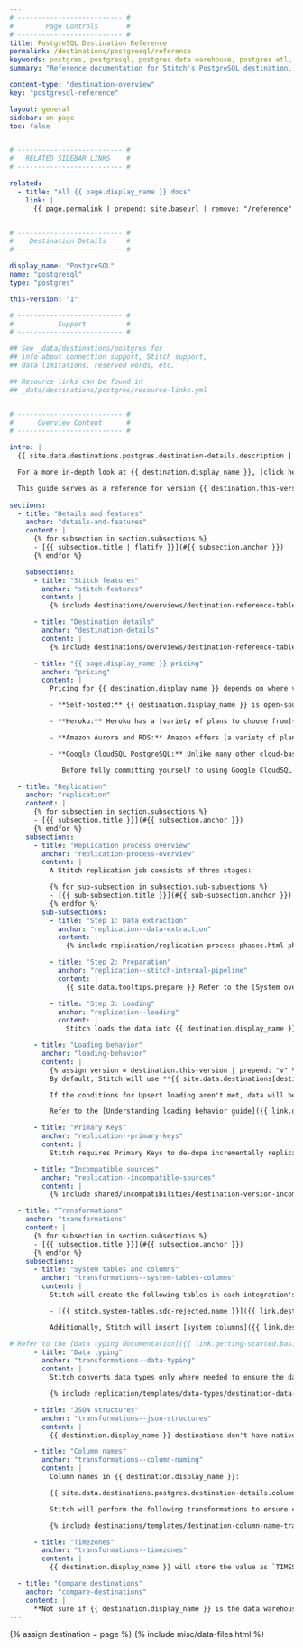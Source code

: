 ```yaml
---
# -------------------------- #
#        Page Controls       #
# -------------------------- #
title: PostgreSQL Destination Reference
permalink: /destinations/postgresql/reference
keywords: postgres, postgresql, postgres data warehouse, postgres etl, etl to postgres, postgresql data warehouse, etl to postgresql
summary: "Reference documentation for Stitch's PostgreSQL destination, including info about Stitch features, replication, and transformations."

content-type: "destination-overview"
key: "postgresql-reference"

layout: general
sidebar: on-page
toc: false


# -------------------------- #
#   RELATED SIDEBAR LINKS    #
# -------------------------- #

related:
  - title: "All {{ page.display_name }} docs"
    link: |
      {{ page.permalink | prepend: site.baseurl | remove: "/reference" }}


# -------------------------- #
#    Destination Details     #
# -------------------------- #

display_name: "PostgreSQL"
name: "postgresql"
type: "postgres"

this-version: "1"

# -------------------------- #
#           Support          #
# -------------------------- #

## See _data/destinations/postgres for
## info about connection support, Stitch support,
## data limitations, reserved words, etc.

## Resource links can be found in 
## _data/destinations/postgres/resource-links.yml


# -------------------------- #
#      Overview Content      #
# -------------------------- #

intro: |
  {{ site.data.destinations.postgres.destination-details.description | flatify }}

  For a more in-depth look at {{ destination.display_name }}, [click here]({{ site.data.destinations.postgres.resource-links.main-site }}){:target="new"}.

  This guide serves as a reference for version {{ destination.this-version }} of Stitch's {{ destination.display_name }} destination.
  
sections:
  - title: "Details and features"
    anchor: "details-and-features"
    content: |
      {% for subsection in section.subsections %}
      - [{{ subsection.title | flatify }}](#{{ subsection.anchor }})
      {% endfor %}

    subsections:
      - title: "Stitch features"
        anchor: "stitch-features"
        content: |
          {% include destinations/overviews/destination-reference-table.html category="stitch-details" %}

      - title: "Destination details"
        anchor: "destination-details"
        content: |
          {% include destinations/overviews/destination-reference-table.html category="destination-details" %}

      - title: "{{ page.display_name }} pricing"
        anchor: "pricing"
        content: |
          Pricing for {{ destination.display_name }} depends on where your instance is hosted.

          - **Self-hosted:** {{ destination.display_name }} is open-source, meaning you don't need to pay an upfront cost to obtain the necessary software. You may, however, have hosting and maintenance costs associated with the server housing the instance. You may have to do a little bit of internal number crunching to figure out these potential costs. 

          - **Heroku:** Heroku has a [variety of plans to choose from](https://www.heroku.com/pricing), and [a guide to help you select the right plan](https://devcenter.heroku.com/articles/heroku-postgres-plans){:target="new"} for you or your company.

          - **Amazon Aurora and RDS:** Amazon offers [a variety of plans](https://aws.amazon.com/rds/postgresql/pricing/) for both on-demand instances and Multi-AZ Deployment. To get an estimate of what your monthly bill might look like, check out their [monthly calculator]({{ site.data.destinations.postgres.resource-links.aws-calculator }}){:target="new"}.

          - **Google CloudSQL PostgreSQL:** Unlike many other cloud-based data warehouse solutions, [Google's pricing model]({{ site.data.destinations.postgres.resource-links.cloudsql-pricing }}){:target="new"} is based on **usage** and not a fixed-rate. This means that your bill can vary over time. 

             Before fully committing yourself to using Google CloudSQL PostgreSQL as your data warehouse, we recommend familiarizing yourself with Google's pricing model and [using their pricing calculator to estimate your potential costs]({{ site.data.destinations.postgres.resource-links.price-calculator }}){:target="new"}.

  - title: "Replication"
    anchor: "replication"
    content: |
      {% for subsection in section.subsections %}
      - [{{ subsection.title }}](#{{ subsection.anchor }})
      {% endfor %}
    subsections:
      - title: "Replication process overview"
        anchor: "replication-process-overview"
        content: |
          A Stitch replication job consists of three stages:

          {% for sub-subsection in subsection.sub-subsections %}
          - [{{ sub-subsection.title }}](#{{ sub-subsection.anchor }})
          {% endfor %}
        sub-subsections:
          - title: "Step 1: Data extraction"
            anchor: "replication--data-extraction"
            content: |
              {% include replication/replication-process-phases.html phase="data-extraction" %}

          - title: "Step 2: Preparation"
            anchor: "replication--stitch-internal-pipeline"
            content: |
              {{ site.data.tooltips.prepare }} Refer to the [System overview guide]({{ link.getting-started.basic-concepts | prepend: site.baseurl | append: "#system-architecture--preparing" }}) for a more detailed explanation of the Preparation phase.

          - title: "Step 3: Loading"
            anchor: "replication--loading"
            content: |
              Stitch loads the data into {{ destination.display_name }}.

      - title: "Loading behavior"
        anchor: "loading-behavior"
        content: |
          {% assign version = destination.this-version | prepend: "v" %} 
          By default, Stitch will use **{{ site.data.destinations[destination.type][version]replication.default-loading-behavior }} loading** when loading data into {{ destination.display_name }}.

          If the conditions for Upsert loading aren't met, data will be loaded using Append-Only loading.

          Refer to the [Understanding loading behavior guide]({{ link.destinations.storage.loading-behavior | prepend: site.baseurl }}) for more info and examples.

      - title: "Primary Keys"
        anchor: "replication--primary-keys"
        content: |
          Stitch requires Primary Keys to de-dupe incrementally replicated data. When tables are created in the destination, Stitch will apply [Primary Key constraints](https://www.postgresql.org/docs/10/static/ddl-constraints.html#DDL-CONSTRAINTS-PRIMARY-KEYS){:target="new"} to columns used as Primary Keys. Primary Key constraints require that column values be unique and not null.

      - title: "Incompatible sources"
        anchor: "replication--incompatible-sources"
        content: |
          {% include shared/incompatibilities/destination-version-incompatibilities.html %}

  - title: "Transformations"
    anchor: "transformations"
    content: |
      {% for subsection in section.subsections %}
      - [{{ subsection.title }}](#{{ subsection.anchor }})
      {% endfor %}
    subsections:
      - title: "System tables and columns"
        anchor: "transformations--system-tables-columns"
        content: |
          Stitch will create the following tables in each integration's dataset:

          - [{{ stitch.system-tables.sdc-rejected.name }}]({{ link.destinations.storage.rejected-records | prepend: site.baseurl }})

          Additionally, Stitch will insert [system columns]({{ link.destinations.storage.system-tables-and-columns | prepend: site.baseurl }}) (prepended with `{{ system-column.prefix }}`) into each table.

# Refer to the [Data typing documentation]({{ link.getting-started.basic-concepts | prepend: site.baseurl | append: "#data-typing" }}) for more info.
      - title: "Data typing"
        anchor: "transformations--data-typing"
        content: |
          Stitch converts data types only where needed to ensure the data is accepted by {{ destination.display_name }}. In the table below are the data types Stitch supports for {{ destination.display_name }} destinations, and the Stitch types they map to.

          {% include replication/templates/data-types/destination-data-types.html display-intro=true %}

      - title: "JSON structures"
        anchor: "transformations--json-structures"
        content: |
          {{ destination.display_name }} destinations don't have native support for nested data structures. To ensure nested data can be loaded, Stitch will flatten objects and arrays into columns and subtables, respectively. For more info and examples, refer to the [Handling nested data structures guide]({{ link.destinations.storage.nested-structures | prepend: site.baseurl }}).

      - title: "Column names"
        anchor: "transformations--column-naming"
        content: |
          Column names in {{ destination.display_name }}:

          {{ site.data.destinations.postgres.destination-details.column-name-rules | flatify | markdownify }}

          Stitch will perform the following transformations to ensure column names adhere to the rules imposed by {{ destination.display_name }}:

          {% include destinations/templates/destination-column-name-transformations.html %}

      - title: "Timezones"
        anchor: "transformations--timezones"
        content: |
          {{ destination.display_name }} will store the value as `TIMESTAMP WITH TIMEZONE`. In {{ destination.display_name }}, this data is stored with timezone information and expressed as UTC.

  - title: "Compare destinations"
    anchor: "compare-destinations"
    content: |
      **Not sure if {{ destination.display_name }} is the data warehouse for you?** Check out the [Choosing a Stitch Destination]({{ link.destinations.overviews.choose-destination | prepend: site.baseurl }}) guide to compare each of Stitch's destination offerings.
---
```

{% assign destination = page %}
{% include misc/data-files.html %}